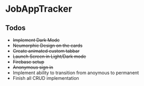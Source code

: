 # JobAppTracker

## Todos
* <strike>Implement Dark Mode</strike>
* <strike>Neumorphic Design on the cards</strike>
* <strike>Create animated custom tabbar</strike>
* <strike>Launch Screen in Light/Dark mode</strike>
* <strike>Firebase setup</strike>
* <strike>Anonymous sign in</strike>
* Implement ability to transition from anoymous to permanent
* Finish all CRUD implementation

